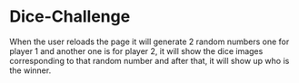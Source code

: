 # Dice-Challenge

When the user reloads the page it will generate 2 random numbers one for player 1 and another one is for player 2, it will show the dice images corresponding to that random number and after that, it will show up who is the winner.
